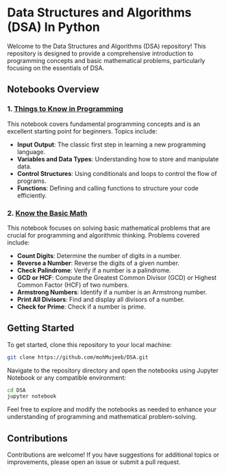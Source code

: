 # Data Structures and Algorithms (DSA) In Python 

Welcome to the Data Structures and Algorithms (DSA) repository! This repository is designed to provide a comprehensive introduction to programming concepts and basic mathematical problems, particularly focusing on the essentials of DSA.

## Notebooks Overview

### 1. [Things to Know in Programming](https://github.com/mohMujeeb/DSA/blob/main/Things%20to%20know%20in%20programming.ipynb)
This notebook covers fundamental programming concepts and is an excellent starting point for beginners. Topics include:
- **Input Output**: The classic first step in learning a new programming language.
- **Variables and Data Types**: Understanding how to store and manipulate data.
- **Control Structures**: Using conditionals and loops to control the flow of programs.
- **Functions**: Defining and calling functions to structure your code efficiently.

### 2. [Know the Basic Math](https://github.com/mohMujeeb/DSA/blob/main/Know%20Basic%20Math.ipynb)
This notebook focuses on solving basic mathematical problems that are crucial for programming and algorithmic thinking. Problems covered include:
- **Count Digits**: Determine the number of digits in a number.
- **Reverse a Number**: Reverse the digits of a given number.
- **Check Palindrome**: Verify if a number is a palindrome.
- **GCD or HCF**: Compute the Greatest Common Divisor (GCD) or Highest Common Factor (HCF) of two numbers.
- **Armstrong Numbers**: Identify if a number is an Armstrong number.
- **Print All Divisors**: Find and display all divisors of a number.
- **Check for Prime**: Check if a number is prime.

## Getting Started

To get started, clone this repository to your local machine:

```bash
git clone https://github.com/mohMujeeb/DSA.git
```

Navigate to the repository directory and open the notebooks using Jupyter Notebook or any compatible environment:

```bash
cd DSA
jupyter notebook
```

Feel free to explore and modify the notebooks as needed to enhance your understanding of programming and mathematical problem-solving.

## Contributions

Contributions are welcome! If you have suggestions for additional topics or improvements, please open an issue or submit a pull request.
